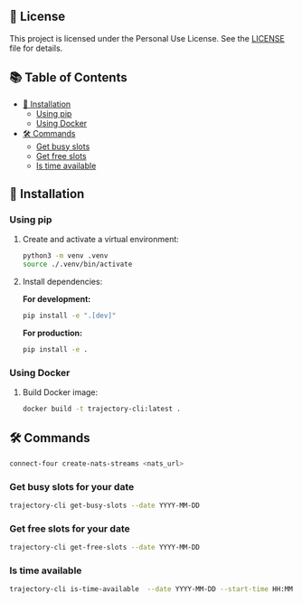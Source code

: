 
## 📜 License

This project is licensed under the Personal Use License. See the [LICENSE](LICENSE) file for details.

## 📚 Table of Contents

- [🚀 Installation](#-installation)
  - [Using pip](#using-pip)
  - [Using Docker](#using-docker)
- [🛠️ Commands](#%EF%B8%8F-commands)
  - [Get busy slots](#get-busy-slots-for-your-date)
  - [Get free slots](#get-free-slots-for-your-date)
  - [Is time available](#is-time-avaliable)

## 🚀 Installation

### Using pip

1. Create and activate a virtual environment:
   ```bash
   python3 -m venv .venv
   source ./.venv/bin/activate
   ```

2. Install dependencies:

   **For development:**
   ```bash
   pip install -e ".[dev]"
   ```

   **For production:**
   ```bash
   pip install -e .
   ```

### Using Docker

1. Build Docker image:

   ```bash
   docker build -t trajectory-cli:latest .
   ```

## 🛠️ Commands

```bash
connect-four create-nats-streams <nats_url>
```

### Get busy slots for your date

```bash
trajectory-cli get-busy-slots --date YYYY-MM-DD
```

### Get free slots for your date

```bash
trajectory-cli get-free-slots --date YYYY-MM-DD
```

### Is time available

```bash
trajectory-cli is-time-available  --date YYYY-MM-DD --start-time HH:MM --end-time HH:MM
```
